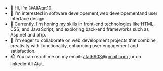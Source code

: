 - 👋 Hi, I’m @AliAtat10
- 👀 I’m interested in software developement,web developementand user interface design.
- 🌱  Currently, I'm honing my skills in front-end technologies like HTML, CSS, and JavaScript, and exploring back-end frameworks such as Asp.net and php.
- 💞️ I'm eager to collaborate on web development projects that combine creativity with functionality, enhancing user engagement and satisfaction.
- 📫 You can reach me on my email: atat6903@gmail.com ,or on linkedin:Ali Atat.

<!---
AliAtat10/AliAtat10 is a ✨ special ✨ repository because its `README.md` (this file) appears on your GitHub profile.
You can click the Preview link to take a look at your changes.
--->
